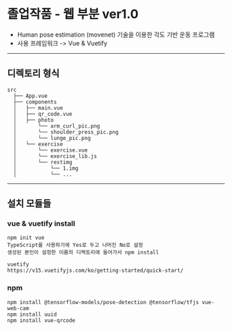 # 졸업작품 - 웹 부분 ver1.0

- Human pose estimation (movenet) 기술을 이용한 각도 기반 운동 프로그램
- 사용 프레임워크 -> Vue & Vuetify

---

## 디렉토리 형식

```
src
  ├── App.vue
  ├── components
  │   ├── main.vue
  │   ├── qr_code.vue
  │   ├── photo
  │       └── arm_curl_pic.png
  │       └── shoulder_press_pic.png
  │       └── lunge_pic.png
  │   └── exercise
  │       └── exercise.vue
  │       └── exercise_lib.js
  │       └── restimg
  │           └── 1.img
  │           └── ...

```

---

## 설치 모듈들

### vue & vuetify install

```
npm init vue
TypeScript를 사용하기에 Yes로 두고 나머진 No로 설정
생성된 본인이 설정한 이름의 디렉토리에 들어가서 npm install

vuetify
https://v15.vuetifyjs.com/ko/getting-started/quick-start/

```

### npm

```
npm install @tensorflow-models/pose-detection @tensorflow/tfjs vue-web-cam
npm install uuid
npm install vue-qrcode

```
